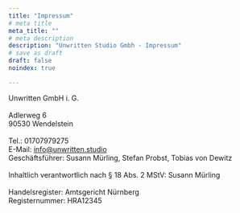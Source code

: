 ```yaml
---
title: "Impressum"
# meta title
meta_title: ""
# meta description
description: "Unwritten Studio Gmbh - Impressum"
# save as draft
draft: false
noindex: true

---
```

Unwritten GmbH i. G.<br><br>
Adlerweg 6<br>90530 Wendelstein<br><br>
Tel.: 01707979275<br>
E-Mail: info@unwritten.studio<br>
Geschäftsführer: Susann Mürling, Stefan Probst, Tobias von Dewitz<br>
<br>
Inhaltlich verantwortlich nach § 18 Abs. 2 MStV: Susann Mürling<br>
<br>
Handelsregister: Amtsgericht Nürnberg<br>
Registernummer: HRA12345<br>
<br>
